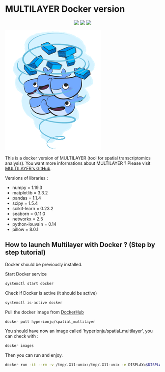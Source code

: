 # MULTILAYER Docker version

<p align="center">
    <a href="https://hub.docker.com/r/hyperionju/spatial_multilayer"><img src="https://badgen.net/badge/docker/hyperionju%2Fspatial_multilayer?label&icon=docker" /></a>
    <a href=""><img src="https://badgen.net/docker/pulls/hyperionju/spatial_multilayer?icon=docker&label=pulls" /></a>
    <a href=""><img src="https://badgen.net/github/stars/JulienMoehlin/MULTILAYER_Docker?icon=github&label=stars" /></a>
</p>

![](https://github.com/JulienMoehlin/MULTILAYER_Docker/blob/main/docker.gif)


This is a docker version of MULTILAYER (tool for spatial transcriptomics analysis).
You want more informations about MULTILAYER ? Please visit [MULTILAYER's GitHub](https://github.com/SysFate/MULTILAYER).

Versions of libraries :

- numpy = 1.19.3
- matplotlib = 3.3.2
- pandas = 1.1.4
- scipy = 1.5.4
- scikit-learn = 0.23.2
- seaborn = 0.11.0
- networkx = 2.5
- python-louvain = 0.14
- pillow = 8.0.1

## How to launch Multilayer with Docker ? (Step by step tutorial)

Docker should be previously installed.

Start Docker service

```bash
systemctl start docker
```

Check if Docker is active (it should be active)

```bash
systemctl is-active docker
```

Pull the docker image from [DockerHub](https://hub.docker.com/r/hyperionju/spatial_multilayer)

```bash
docker pull hyperionju/spatial_multilayer
```

You should have now an image called 'hyperionju/spatial_multilayer', you can check with :

```bash
docker images
```

Then you can run and enjoy.

```bash
docker run -it --rm -v /tmp/.X11-unix:/tmp/.X11-unix -e DISPLAY=$DISPLAY hyperionju/spatial_multilayer
```
